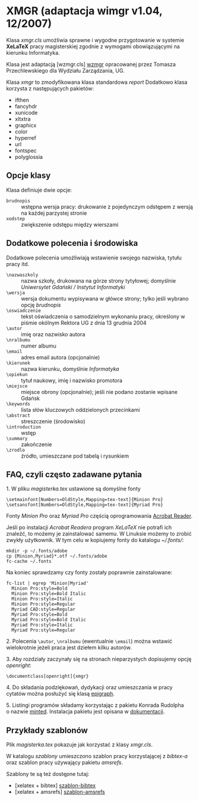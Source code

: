 # XMGR (adaptacja wimgr v1.04, 12/2007)

Klasa *xmgr.cls* umożliwia sprawne i wygodne przygotowanie w systemie
**XeLaTeX** pracy magisterskiej zgodnie z wymogami obowiązującymi na
kierunku Informatyka.

Klasa jest adaptacją [wzmgr.cls] [wzmgr]
opracowanej przez Tomasza Przechlewskiego dla Wydziału Zarządzania, UG.

Klasa *xmgr* to zmodyfikowana klasa standardowa *report*
Dodatkowo klasa korzysta z następujących pakietów:

* ifthen
* fancyhdr
* xunicode
* xltxtra
* graphicx
* color
* hyperref
* url
* fontspec
* polyglossia

## Opcje klasy

Klasa definiuje dwie opcje:

<dl>
<dt><code>brudnopis</code></dt>
<dd>wstępna wersja pracy: drukowanie z pojedynczym odstępem
z wersją na każdej parzystej stronie</dd>

<dt><code>xodstep</code></dt>
<dd>zwiększenie odstępu między wierszami</dd>
</dl>

## Dodatkowe polecenia i środowiska

Dodatkowe polecenia umożliwiają wstawienie swojego nazwiska,
tytułu pracy itd.

<dl>
<dt><code>\nazwaszkoly</code></dt>
<dd>nazwa szkoły, drukowana na górze strony tytyłowej;
domyślnie <em>Uniwersytet Gdański / Instytut Informatyki</em>
</dd>

<dt><code>\wersja</code></dt>
<dd>wersja dokumentu wypisywana w główce strony;
tylko jeśli wybrano opcję <em>brudnopis</em></dd>

<dt><code>\oswiadczenie</code></dt>
<dd>tekst oświadczenia o samodzielnym wykonaniu pracy, określony
w piśmie okólnym Rektora UG z dnia 13 grudnia 2004</dd>

<dt><code>\autor</code></dt>
<dd>imię oraz nazwisko autora</dd>

<dt><code>\nralbumu</code></dt>
<dd>numer albumu</dd>

<dt><code>\email</code></dt>
<dd>adres email autora (opcjonalnie)</dd>

<dt><code>\kierunek</code></dt>
<dd>nazwa kierunku, domyślnie <em>Informatyka</em></dd>

<dt><code>\opiekun</code></dt>
<dd>tytuł naukowy, imię i nazwisko promotora</dd>

<dt><code>\miejsce</code></dt>
<dd>miejsce obrony (opcjonalnie); jeśli nie podano
zostanie wpisane Gdańsk</dd>

<dt><code>\keywords</code></dt>
<dd>lista słów kluczowych oddzielonych przecinkami</dd>

<dt><code>\abstract</code></dt>
<dd>streszczenie (środowisko)</dd>

<dt><code>\introduction</code></dt>
<dd>wstęp</dd>

<dt><code>\summary</code></dt>
<dd>zakończenie</dd>

<dt><code>\zrodlo</code></dt>
<dd>źródło, umieszczane pod tabelą i rysunkiem</dd>
</dl>

## FAQ, czyli często zadawane pytania

1\. W pliku *magisterka.tex* ustawione są domyślne fonty

    \setmainfont[Numbers=OldStyle,Mapping=tex-text]{Minion Pro}
    \setsansfont[Numbers=OldStyle,Mapping=tex-text]{Myriad Pro}

Fonty *Minion Pro* oraz *Myriad Pro*  częścią oprogramowania
[Acrobat Reader](http://get.adobe.com/pl/reader/otherversions/).

Jeśli po instalacji *Acrobat Readera* program *XeLaTeX*
nie potrafi ich znaleźć, to możemy je zainstalować samemu.
W Linuksie możemy to zrobić zwykły użytkownik.
W tym celu w kopiujemy fonty do katalogu *~/.fonts/*:

    mkdir -p ~/.fonts/adobe
    cp {Minion,Myriad}*.otf ~/.fonts/adobe
    fc-cache ~/.fonts

Na koniec sprawdzamy czy fonty zostały poprawnie zainstalowane:

    fc-list | egrep 'Minion|Myriad'
      Minion Pro:style=Bold
      Minion Pro:style=Bold Italic
      Minion Pro:style=Italic
      Minion Pro:style=Regular
      Myriad CAD:style=Regular
      Myriad Pro:style=Bold
      Myriad Pro:style=Bold Italic
      Myriad Pro:style=Italic
      Myriad Pro:style=Regular

2\. Polecenia `\autor`, `\nralbumu` (ewentualnie
`\email`) można wstawić wielokrotnie jeżeli praca jest
dziełem kilku autorów.

3\. Aby rozdziały zaczynały się na stronach nieparzystych
dopisujemy opcję *openright*:

    \documentclass[openright]{xmgr}

4\. Do składania podziękowań, dydykacji oraz umieszczania w pracy
cytatów można posłużyć się klasą
[epigraph](http://www.tex.ac.uk/tex-archive/help/Catalogue/entries/epigraph.html).

5\. Listingi programów składamy korzystając z pakietu Konrada Rudolpha
o nazwie [minted](http://code.google.com/p/minted/downloads/list).
Instalacja pakietu jest opisana w [dokumentacji](http://code.google.com/p/minted/downloads/detail?name=minted.pdf&can=2&q=).


## Przykłady szablonów

Plik *magisterka.tex* pokazuje jak korzystać
z klasy *xmgr.cls*.

W katalogu *szablony* umieszczono szablon pracy
korzystającej z *bibtex-a* oraz szablon pracy
używający pakietu *amsrefs*.

Szablony te są też dostępne tutaj:

* [xelatex + bibtex] [szablon-bibtex]
* [xelatex + amsrefs] [szablon-amsrefs]


[szablon-bibtex]: http://gist.github.com/263713 "bibtex"
[szablon-amsrefs]: http://gist.github.com/263715 "amsrefs"
[wzmgr]: http://gnu.univ.gda.pl/~tomasz/prog/tex/wzmgr/wzmgr.html "wzmgr"

